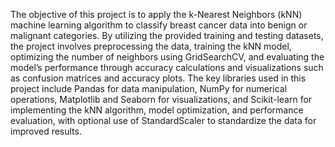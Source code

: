 The objective of this project is to apply the k-Nearest Neighbors (kNN) machine learning algorithm to classify breast cancer data into benign or malignant categories. By utilizing the provided training and testing datasets, the project involves preprocessing the data, training the kNN model, optimizing the number of neighbors using GridSearchCV, and evaluating the model’s performance through accuracy calculations and visualizations such as confusion matrices and accuracy plots. The key libraries used in this project include Pandas for data manipulation, NumPy for numerical operations, Matplotlib and Seaborn for visualizations, and Scikit-learn for implementing the kNN algorithm, model optimization, and performance evaluation, with optional use of StandardScaler to standardize the data for improved results.
